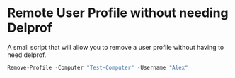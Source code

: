 # Remote User Profile without needing Delprof

A small script that will allow you to remove a user profile without having to need delprof.

```powershell
Remove-Profile -Computer "Test-Computer" -Username "Alex"
```

